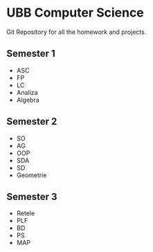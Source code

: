 # UBB Computer Science

Git Repository for all the homework and projects.

## Semester 1
  - ASC
  - FP
  - LC
  - Analiza
  - Algebra

## Semester 2
  - SO
  - AG
  - OOP
  - SDA
  - SD
  - Geometrie

## Semester 3
  - Retele
  - PLF
  - BD
  - PS
  - MAP


